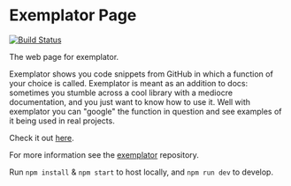 # Exemplator Page
[![Build Status](https://travis-ci.org/exemplator/exemplator-page.svg?branch=master)](https://travis-ci.org/exemplator/exemplator-page)

The web page for exemplator. 

Exemplator shows you code snippets from GitHub in which a function of your choice is called. Exemplator is meant as an addition to docs: sometimes you stumble across a cool library with a mediocre documentation, and you just want to know how to use it. Well with exemplator you can "google" the function in question and see examples of it being used in real projects. 

Check it out [here](http://exemplator.xyz).

For more information see the [exemplator](https://github.com/exemplator/exemplator) repository.

Run ```npm install``` & ```npm start``` to host locally, and ```npm run dev``` to develop.
